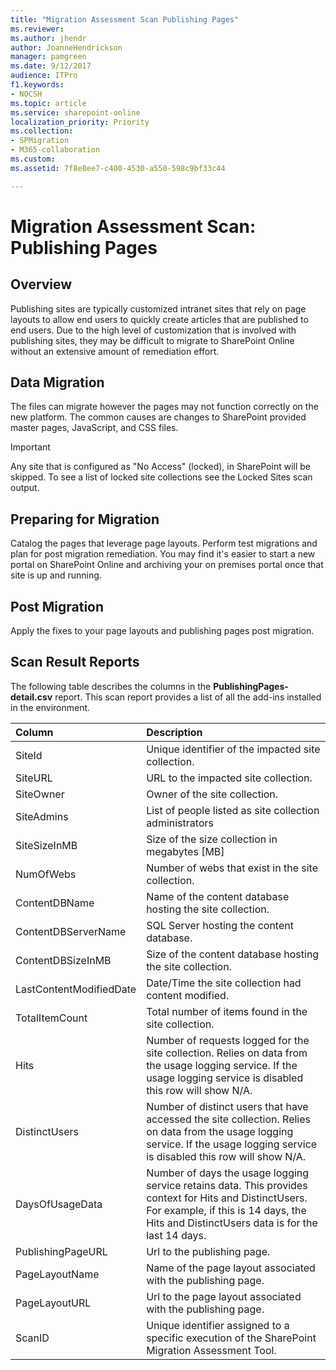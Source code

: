 ```yaml
---
title: "Migration Assessment Scan Publishing Pages"
ms.reviewer: 
ms.author: jhendr
author: JoanneHendrickson
manager: pamgreen
ms.date: 9/12/2017
audience: ITPro
f1.keywords:
- NOCSH
ms.topic: article
ms.service: sharepoint-online
localization_priority: Priority
ms.collection:
- SPMigration
- M365-collaboration
ms.custom:
ms.assetid: 7f8e8ee7-c400-4530-a550-598c9bf33c44

---
```


# Migration Assessment Scan: Publishing Pages

## Overview

Publishing sites are typically customized intranet sites that rely on page layouts to allow end users to quickly create articles that are published to end users. Due to the high level of customization that is involved with publishing sites, they may be difficult to migrate to SharePoint Online without an extensive amount of remediation effort.
  
## Data Migration

The files can migrate however the pages may not function correctly on the new platform. The common causes are changes to SharePoint provided master pages, JavaScript, and CSS files.
  
> [!IMPORTANT]
> Any site that is configured as "No Access" (locked), in SharePoint will be skipped. To see a list of locked site collections see the Locked Sites scan output. 
  
## Preparing for Migration

Catalog the pages that leverage page layouts. Perform test migrations and plan for post migration remediation. You may find it's easier to start a new portal on SharePoint Online and archiving your on premises portal once that site is up and running.
  
## Post Migration

Apply the fixes to your page layouts and publishing pages post migration.
  
## Scan Result Reports

The following table describes the columns in the **PublishingPages-detail.csv** report. This scan report provides a list of all the add-ins installed in the environment. 
  
|**Column**|**Description**|
|:-----|:-----|
|SiteId  <br/> |Unique identifier of the impacted site collection.  <br/> |
|SiteURL  <br/> |URL to the impacted site collection.  <br/> |
|SiteOwner  <br/> |Owner of the site collection.  <br/> |
|SiteAdmins  <br/> |List of people listed as site collection administrators  <br/> |
|SiteSizeInMB  <br/> |Size of the size collection in megabytes [MB]  <br/> |
|NumOfWebs  <br/> |Number of webs that exist in the site collection.  <br/> |
|ContentDBName  <br/> |Name of the content database hosting the site collection.  <br/> |
|ContentDBServerName  <br/> |SQL Server hosting the content database.  <br/> |
|ContentDBSizeInMB  <br/> |Size of the content database hosting the site collection.  <br/> |
|LastContentModifiedDate  <br/> |Date/Time the site collection had content modified.  <br/> |
|TotalItemCount  <br/> |Total number of items found in the site collection.  <br/> |
|Hits  <br/> |Number of requests logged for the site collection. Relies on data from the usage logging service. If the usage logging service is disabled this row will show N/A.  <br/> |
|DistinctUsers  <br/> |Number of distinct users that have accessed the site collection. Relies on data from the usage logging service. If the usage logging service is disabled this row will show N/A.  <br/> |
|DaysOfUsageData  <br/> |Number of days the usage logging service retains data. This provides context for Hits and DistinctUsers. For example, if this is 14 days, the Hits and DistinctUsers data is for the last 14 days.  <br/> |
|PublishingPageURL  <br/> |Url to the publishing page.  <br/> |
|PageLayoutName  <br/> |Name of the page layout associated with the publishing page.  <br/> |
|PageLayoutURL  <br/> |Url to the page layout associated with the publishing page.  <br/> |
|ScanID  <br/> |Unique identifier assigned to a specific execution of the SharePoint Migration Assessment Tool.  <br/> |
   